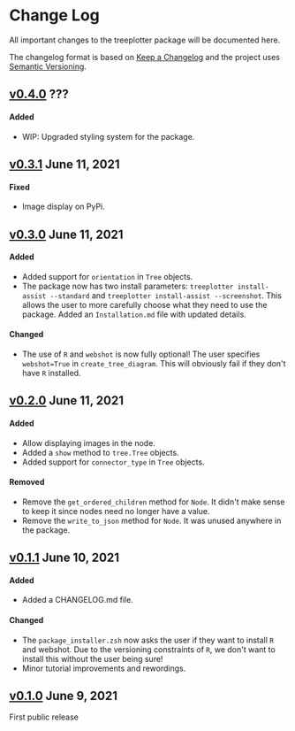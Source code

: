# Change Log
All important changes to the treeplotter package will be documented here.

The changelog format is based on [Keep a Changelog](https://keepachangelog.com/en/1.0.0/) and the project uses [Semantic Versioning](https://semver.org/spec/v2.0.0.html).

## [v0.4.0](https://github.com/Luke-Poeppel/treeplotter/tree/v0.4.0) ???
#### Added
- WIP: Upgraded styling system for the package. 

## [v0.3.1](https://github.com/Luke-Poeppel/treeplotter/tree/v0.3.1) June 11, 2021
#### Fixed
- Image display on PyPi. 

## [v0.3.0](https://github.com/Luke-Poeppel/treeplotter/tree/v0.3.0) June 11, 2021
#### Added
- Added support for `orientation` in `Tree` objects. 
- The package now has two install parameters: `treeplotter install-assist --standard` and `treeplotter install-assist --screenshot`. This allows the user to more carefully choose what they need to use the package. Added an `Installation.md` file with updated details. 

#### Changed
- The use of `R` and `webshot` is now fully optional! The user specifies `webshot=True` in `create_tree_diagram`. This will obviously fail if they don't have `R` installed. 

## [v0.2.0](https://github.com/Luke-Poeppel/treeplotter/tree/v0.2.0) June 11, 2021
#### Added
- Allow displaying images in the node. 
- Added a `show` method to `tree.Tree` objects. 
- Added support for `connector_type` in `Tree` objects. 

#### Removed
- Remove the `get_ordered_children` method for `Node`. It didn't make sense to keep it since nodes need no longer have a value. 
- Remove the `write_to_json` method for `Node`. It was unused anywhere in the package. 

## [v0.1.1](https://github.com/Luke-Poeppel/treeplotter/tree/v0.1.1) June 10, 2021
#### Added
- Added a CHANGELOG.md file.

#### Changed
- The `package_installer.zsh` now asks the user if they want to install `R` and webshot. Due to the versioning constraints of `R`, we don't want to install this without the user being sure!
- Minor tutorial improvements and rewordings.

## [v0.1.0](https://github.com/Luke-Poeppel/treeplotter/tree/v0.1.0) June 9, 2021
First public release